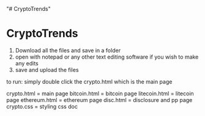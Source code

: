 "# CryptoTrends" 
# CryptoTrends

1) Download all the files and save in a folder
2) open with notepad or any other text editing software if you wish to make any edits
3) save and upload the files

to run: simply double click the crypto.html which is the main page

crypto.html = main page
bitcoin.html = bitcoin page
litecoin.html = litecoin page
ethereum.html = ethereum page
disc.html = disclosure and pp page
crypto.css = styling css doc


